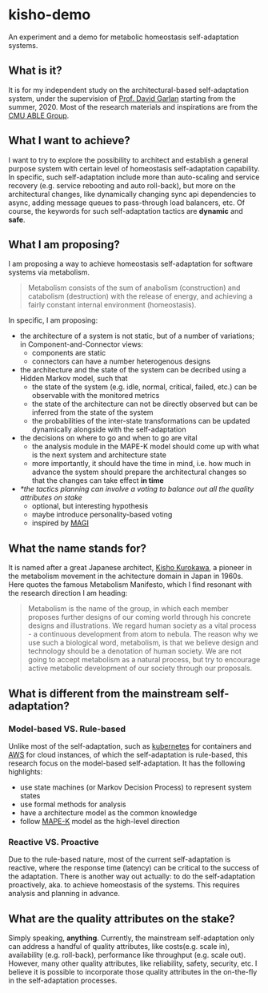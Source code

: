 # kisho-demo
An experiment and a demo for metabolic homeostasis self-adaptation systems.

## What is it?
It is for my independent study on the architectural-based self-adaptation system, under the supervision of [Prof. David Garlan](https://www.cs.cmu.edu/~garlan/) starting from the summer, 2020. Most of the research materials and inspirations are from the [CMU ABLE Group](http://www.cs.cmu.edu/~able/).

## What I want to achieve?
I want to try to explore the possibility to architect and establish a general purpose system with certain level of homeostasis self-adaptation capability. In specific, such self-adaptation include more than auto-scaling and service recovery (e.g. service rebooting and auto roll-back), but more on the architectural changes, like dynamically changing sync api dependencies to async, adding message queues to pass-through load balancers, etc. Of course, the keywords for such self-adaptation tactics are **dynamic** and **safe**.

## What I am proposing?
I am proposing a way to achieve homeostasis self-adaptation for software systems via metabolism.
> Metabolism consists of the sum of anabolism (construction) and catabolism (destruction) with the release of energy, and achieving a fairly constant internal environment (homeostasis).

In specific, I am proposing:
- the architecture of a system is not static, but of a number of variations; in Component-and-Connector views:
  - components are static
  - connectors can have a number heterogenous designs
- the architecture and the state of the system can be decribed using a Hidden Markov model, such that
  - the state of the system (e.g. idle, normal, critical, failed, etc.) can be observable with the monitored metrics
  - the state of the architecture can not be directly observed but can be inferred from the state of the system
  - the probabilities of the inter-state transformations can be updated dynamically alongside with the self-adaptation
- the decisions on where to go and when to go are vital
  - the analysis module in the MAPE-K model should come up with what is the next system and architecture state
  - more importantly, it should have the time in mind, i.e. how much in advance the system should prepare the architectural changes so that the changes can take effect **in time**
- *\*the tactics planning can involve a voting to balance out all the quality attributes on stake*
  - optional, but interesting hypothesis
  - maybe introduce personality-based voting
  - inspired by [MAGI](https://wiki.evageeks.org/Magi)

## What the name stands for?
It is named after a great Japanese architect, [Kisho Kurokawa](https://en.wikipedia.org/wiki/Kisho_Kurokawa), a pioneer in the metabolism movement in the achitecture domain in Japan in 1960s. Here quotes the famous Metabolism Manifesto, which I find resonant with the research direction I am heading:
> Metabolism is the name of the group, in which each member proposes further designs of our coming world through his concrete designs and illustrations. We regard human society as a vital process - a continuous development from atom to nebula. The reason why we use such a biological word, metabolism, is that we believe design and technology should be a denotation of human society. We are not going to accept metabolism as a natural process, but try to encourage active metabolic development of our society through our proposals.

## What is different from the mainstream self-adaptation?
### Model-based VS. Rule-based
Unlike most of the self-adaptation, such as [kubernetes](https://kubernetes.io/) for containers and [AWS](https://aws.amazon.com/) for cloud instances, of which the self-adaptation is rule-based, this research focus on the model-based self-adaptation. It has the following highlights:
- use state machines (or Markov Decision Process) to represent system states
- use formal methods for analysis
- have a architecture model as the common knowledge
- follow [MAPE-K](https://ieeexplore.ieee.org/document/7194653) model as the high-level direction
### Reactive VS. Proactive
Due to the rule-based nature, most of the current self-adaptation is reactive, where the response time (latency) can be critical to the success of the adaptation. There is another way out actually: to do the self-adaptation proactively, aka. to achieve homeostasis of the systems. This requires analysis and planning in advance.

## What are the quality attributes on the stake?
Simply speaking, **anything**. Currently, the mainstream self-adaptation only can address a handful of quality attributes, like costs(e.g. scale in), availability (e.g. roll-back), performance like throughput (e.g. scale out). However, many other quality attributes, like reliability, safety, security, etc. I believe it is possible to incorporate those quality attributes in the on-the-fly in the self-adaptation processes.
